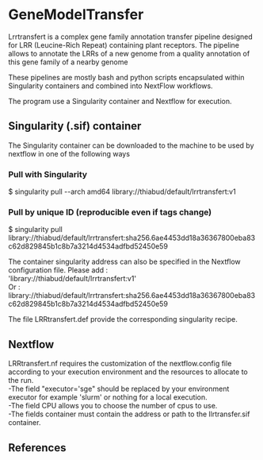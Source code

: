 # GeneModelTransfer
Lrrtransfert is a complex gene family annotation transfer pipeline designed for LRR (Leucine-Rich Repeat) containing plant receptors. 
The pipeline allows to annotate the LRRs of a new genome from a quality annotation of this gene family of a nearby genome  

These pipelines are mostly bash and python scripts encapsulated within Singularity containers and combined into NextFlow workflows.

The program use a Singularity container and Nextflow for execution.


## Singularity (.sif) container

The Singularity container can be downloaded to the machine to be used by nextflow in one of the following ways 
### Pull with Singularity
$ singularity pull --arch amd64 library://thiabud/default/lrrtransfert:v1
### Pull by unique ID (reproducible even if tags change)
$ singularity pull library://thiabud/default/lrrtransfert:sha256.6ae4453dd18a36367800eba83c62d829845b1c8b7a3214d4534adfbd52450e59

The container singularity address can also be specified in the Nextflow configuration file.
Please add :  
'library://thiabud/default/lrrtransfert:v1'  
Or :  
library://thiabud/default/lrrtransfert:sha256.6ae4453dd18a36367800eba83c62d829845b1c8b7a3214d4534adfbd52450e59  

The file LRRtransfert.def provide the corresponding singularity recipe.

## Nextflow 
LRRtransfert.nf requires the customization of the nextflow.config file according to your execution environment and the resources to allocate to the run.   
-The field "executor='sge" should be replaced by your environment executor for example 'slurm' or nothing for a local execution.  
-The field CPU allows you to choose the number of cpus to use.  
-The fields container must contain the address or path to the llrtransfer.sif container.  
## References
